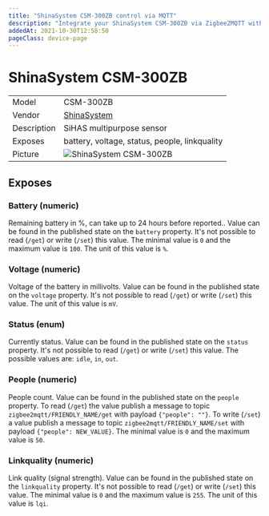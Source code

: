 ```yaml
---
title: "ShinaSystem CSM-300ZB control via MQTT"
description: "Integrate your ShinaSystem CSM-300ZB via Zigbee2MQTT with whatever smart home infrastructure you are using without the vendor's bridge or gateway."
addedAt: 2021-10-30T12:58:50
pageClass: device-page
---
```


<!-- !!!! -->
<!-- ATTENTION: This file is auto-generated through docgen! -->
<!-- You can only edit the "Notes"-Section between the two comment lines "Notes BEGIN" and "Notes END". -->
<!-- Do not use h1 or h2 heading within "## Notes"-Section. -->
<!-- !!!! -->

# ShinaSystem CSM-300ZB

|     |     |
|-----|-----|
| Model | CSM-300ZB  |
| Vendor  | [ShinaSystem](/supported-devices/#v=ShinaSystem)  |
| Description | SiHAS multipurpose sensor |
| Exposes | battery, voltage, status, people, linkquality |
| Picture | ![ShinaSystem CSM-300ZB](https://www.zigbee2mqtt.io/images/devices/CSM-300ZB.jpg) |


<!-- Notes BEGIN: You can edit here. Add "## Notes" headline if not already present. -->


<!-- Notes END: Do not edit below this line -->



## Exposes

### Battery (numeric)
Remaining battery in %, can take up to 24 hours before reported..
Value can be found in the published state on the `battery` property.
It's not possible to read (`/get`) or write (`/set`) this value.
The minimal value is `0` and the maximum value is `100`.
The unit of this value is `%`.

### Voltage (numeric)
Voltage of the battery in millivolts.
Value can be found in the published state on the `voltage` property.
It's not possible to read (`/get`) or write (`/set`) this value.
The unit of this value is `mV`.

### Status (enum)
Currently status.
Value can be found in the published state on the `status` property.
It's not possible to read (`/get`) or write (`/set`) this value.
The possible values are: `idle`, `in`, `out`.

### People (numeric)
People count.
Value can be found in the published state on the `people` property.
To read (`/get`) the value publish a message to topic `zigbee2mqtt/FRIENDLY_NAME/get` with payload `{"people": ""}`.
To write (`/set`) a value publish a message to topic `zigbee2mqtt/FRIENDLY_NAME/set` with payload `{"people": NEW_VALUE}`.
The minimal value is `0` and the maximum value is `50`.

### Linkquality (numeric)
Link quality (signal strength).
Value can be found in the published state on the `linkquality` property.
It's not possible to read (`/get`) or write (`/set`) this value.
The minimal value is `0` and the maximum value is `255`.
The unit of this value is `lqi`.

